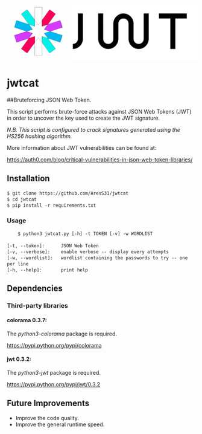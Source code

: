 ![JSON Web Token Brute-forcer](images/jwtcat_logo.png)
# jwtcat
##Bruteforcing JSON Web Token.

This script performs brute-force attacks against JSON Web Tokens (JWT) in order to uncover the key used to create the JWT signature. 

*N.B. This script is configured to crack signatures generated using the HS256 hashing algorithm.*

More information about JWT vulnerabilities can be found at:

<https://auth0.com/blog/critical-vulnerabilities-in-json-web-token-libraries/>

## Installation
	$ git clone https://github.com/AresS31/jwtcat
	$ cd jwtcat
    $ pip install -r requirements.txt

### Usage
        $ python3 jwtcat.py [-h] -t TOKEN [-v] -w WORDLIST

    [-t, --token]:      JSON Web Token 
    [-v, --verbose]:    enable verbose -- display every attempts 
    [-w, --wordlist]:   wordlist containing the passwords to try -- one per line
    [-h, --help]:       print help

## Dependencies
### Third-party libraries
#### colorama 0.3.7:
The *python3-colorama* package is required. 

<https://pypi.python.org/pypi/colorama>

#### jwt 0.3.2: 
The *python3-jwt* package is required. 

<https://pypi.python.org/pypi/jwt/0.3.2>  

## Future Improvements
* Improve the code quality.
* Improve the general runtime speed.